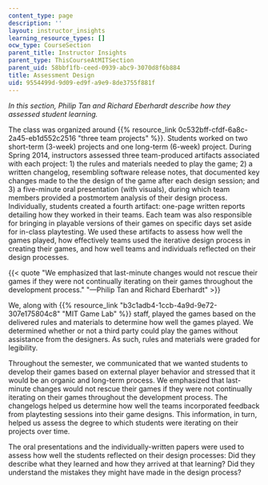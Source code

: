 ```yaml
---
content_type: page
description: ''
layout: instructor_insights
learning_resource_types: []
ocw_type: CourseSection
parent_title: Instructor Insights
parent_type: ThisCourseAtMITSection
parent_uid: 58bbf1fb-ceed-0939-abc9-3070d8f6b884
title: Assessment Design
uid: 9554499d-9d09-ed9f-a9e9-8de3755f881f
---
```


_In this section, Philip Tan and Richard Eberhardt describe how they assessed student learning._

The class was organized around {{% resource_link 0c532bff-cfdf-6a8c-2a45-eb1d552c2516 "three team projects" %}}. Students worked on two short-term (3-week) projects and one long-term (6-week) project. During Spring 2014, instructors assessed three team-produced artifacts associated with each project: 1) the rules and materials needed to play the game; 2) a written changelog, resembling software release notes, that documented key changes made to the the design of the game after each design session; and 3) a five-minute oral presentation (with visuals), during which team members provided a postmortem analysis of their design process. Individually, students created a fourth artifact: one-page written reports detailing how they worked in their teams. Each team was also responsible for bringing in playable versions of their games on specific days set aside for in-class playtesting. We used these artifacts to assess how well the games played, how effectively teams used the iterative design process in creating their games, and how well teams and individuals reflected on their design processes. 

{{< quote "We emphasized that last-minute changes would not rescue their games if they were not continually iterating on their games throughout the development process." "—Philip Tan and Richard Eberhardt" >}}

We, along with {{% resource_link "b3c1adb4-1ccb-4a9d-9e72-307e175804c8" "MIT Game Lab" %}} staff, played the games based on the delivered rules and materials to determine how well the games played. We determined whether or not a third party could play the games without assistance from the designers. As such, rules and materials were graded for legibility.

Throughout the semester, we communicated that we wanted students to develop their games based on external player behavior and stressed that it would be an organic and long-term process. We emphasized that last-minute changes would not rescue their games if they were not continually iterating on their games throughout the development process. The changelogs helped us determine how well the teams incorporated feedback from playtesting sessions into their game designs. This information, in turn, helped us assess the degree to which students were iterating on their projects over time.

The oral presentations and the individually-written papers were used to assess how well the students reflected on their design processes: Did they describe what they learned and how they arrived at that learning? Did they understand the mistakes they might have made in the design process?